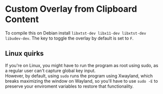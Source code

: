 # Custom Overlay from Clipboard Content
To compile this on Debian install `libxtst-dev libx11-dev libxtst-dev libudev-dev`.
The key to toggle the overlay by default is set to `F`.

## Linux quirks
If you're on Linux, you might have to run the program as root using sudo, as a regular user can't capture global key input.  
However, by default, using `sudo` runs the program using Xwayland, which breaks maximizing the window on Wayland, so you'll have to use `sudo -E` to preserve your enviroment variables to restore that functionality.
